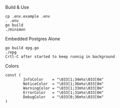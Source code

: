 Build & Use
```
cp .env.example .env
. .env
go build
./minimon
```

Embedded Postgres Alone
```
go build epg.go
./epg
Crtl-C after started to keep runnig in background
```


Colors
```
const (
        InfoColor    = "\033[1;34m%s\033[0m"
        NoticeColor  = "\033[1;36m%s\033[0m"
        WarningColor = "\033[1;33m%s\033[0m"
        ErrorColor   = "\033[1;31m%s\033[0m"
        DebugColor   = "\033[0;36m%s\033[0m"
)
```
